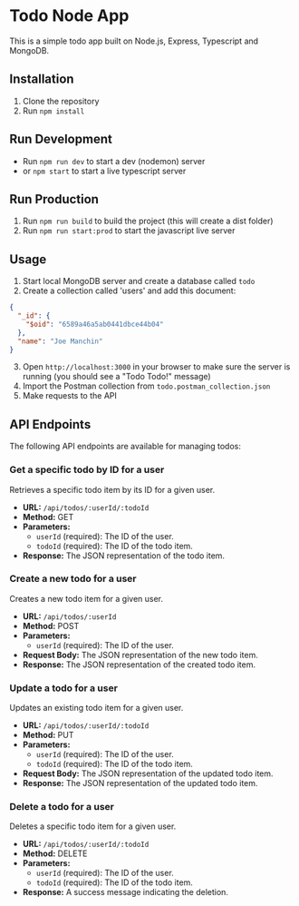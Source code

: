 # Todo Node App

This is a simple todo app built on Node.js, Express, Typescript and MongoDB.

## Installation
1. Clone the repository
2. Run `npm install`

## Run Development
- Run `npm run dev` to start a dev (nodemon) server
- or `npm start` to start a live typescript server

## Run Production
1. Run `npm run build` to build the project (this will create a dist folder)
2. Run `npm run start:prod` to start the javascript live server

## Usage
1. Start local MongoDB server and create a database called `todo`
2. Create a collection called 'users' and add this document:
```json
{
  "_id": {
    "$oid": "6589a46a5ab0441dbce44b04"
  },
  "name": "Joe Manchin"
}
```
3. Open `http://localhost:3000` in your browser to make sure the server is running (you should see a "Todo Todo!" message)
4. Import the Postman collection from `todo.postman_collection.json`
5. Make requests to the API

## API Endpoints

The following API endpoints are available for managing todos:

### Get a specific todo by ID for a user

Retrieves a specific todo item by its ID for a given user.

- **URL:** `/api/todos/:userId/:todoId`
- **Method:** GET
- **Parameters:**
  - `userId` (required): The ID of the user.
  - `todoId` (required): The ID of the todo item.
- **Response:** The JSON representation of the todo item.

### Create a new todo for a user

Creates a new todo item for a given user.

- **URL:** `/api/todos/:userId`
- **Method:** POST
- **Parameters:**
  - `userId` (required): The ID of the user.
- **Request Body:** The JSON representation of the new todo item.
- **Response:** The JSON representation of the created todo item.

### Update a todo for a user

Updates an existing todo item for a given user.

- **URL:** `/api/todos/:userId/:todoId`
- **Method:** PUT
- **Parameters:**
  - `userId` (required): The ID of the user.
  - `todoId` (required): The ID of the todo item.
- **Request Body:** The JSON representation of the updated todo item.
- **Response:** The JSON representation of the updated todo item.

### Delete a todo for a user

Deletes a specific todo item for a given user.

- **URL:** `/api/todos/:userId/:todoId`
- **Method:** DELETE
- **Parameters:**
  - `userId` (required): The ID of the user.
  - `todoId` (required): The ID of the todo item.
- **Response:** A success message indicating the deletion.


